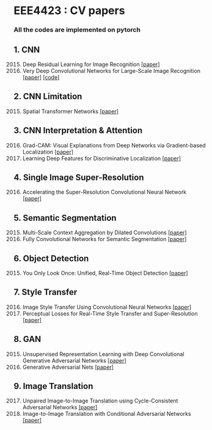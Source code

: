 # EEE4423 : CV papers
### All the codes are implemented on pytorch

## 1. CNN

  2015) Deep Residual Learning for Image Recognition [[paper]](https://arxiv.org/pdf/1512.03385.pdf)  
  2014) Very Deep Convolutional Networks for Large-Scale Image Recognition [[paper]](https://arxiv.org/pdf/1409.1556.pdf) [[code]](https://github.com/Jasonlee1995/vggnet)

## 2. CNN Limitation
  2015) Spatial Transformer Networks [[paper]](https://arxiv.org/pdf/1506.02025.pdf)

## 3. CNN Interpretation & Attention
  2016) Grad-CAM: Visual Explanations from Deep Networks via Gradient-based Localization [[paper]](https://arxiv.org/pdf/1610.02391.pdf)  
  2015) Learning Deep Features for Discriminative Localization [[paper]](https://arxiv.org/pdf/1512.04150.pdf)

## 4. Single Image Super-Resolution
  2016) Accelerating the Super-Resolution Convolutional Neural Network [[paper]](https://arxiv.org/pdf/1608.00367.pdf)

## 5. Semantic Segmentation
  2015) Multi-Scale Context Aggregation by Dilated Convolutions [[paper]](https://arxiv.org/pdf/1511.07122.pdf)  
  2014) Fully Convolutional Networks for Semantic Segmentation [[paper]](https://arxiv.org/pdf/1411.4038.pdf)

## 6. Object Detection
  2015) You Only Look Once: Unified, Real-Time Object Detection [[paper]](https://arxiv.org/pdf/1506.02640.pdf)

## 7. Style Transfer
  2016) Image Style Transfer Using Convolutional Neural Networks [[paper]](https://www.cv-foundation.org/openaccess/content_cvpr_2016/papers/Gatys_Image_Style_Transfer_CVPR_2016_paper.pdf)  
  2016) Perceptual Losses for Real-Time Style Transfer and Super-Resolution [[paper]](https://arxiv.org/pdf/1603.08155.pdf)  

## 8. GAN
  2015) Unsupervised Representation Learning with Deep Convolutional Generative Adversarial Networks [[paper]](https://arxiv.org/pdf/1511.06434.pdf)  
  2014) Generative Adversarial Nets [[paper]](https://arxiv.org/pdf/1406.2661.pdf)

## 9. Image Translation
  2017) Unpaired Image-to-Image Translation using Cycle-Consistent Adversarial Networks [[paper]](https://arxiv.org/pdf/1703.10593.pdf)  
  2016) Image-to-Image Translation with Conditional Adversarial Networks [[paper]](https://arxiv.org/pdf/1611.07004.pdf)
